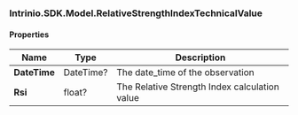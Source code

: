 [//]: # (CLASS:Intrinio.SDK.Model.RelativeStrengthIndexTechnicalValue)

[//]: # (KIND:object)

### Intrinio.SDK.Model.RelativeStrengthIndexTechnicalValue
#### Properties

[//]: # (START_DEFINITION)

Name | Type | Description
------------ | ------------- | -------------
**DateTime** | DateTime? | The date_time of the observation &nbsp;
**Rsi** | float? | The Relative Strength Index calculation value &nbsp;

[//]: # (END_DEFINITION)


